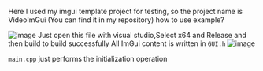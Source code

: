 Here I used my imgui template project for testing, so the project name is VideoImGui (You can find it in my repository)
how to use example?

![image](https://user-images.githubusercontent.com/56476339/215030961-8029a5ca-0539-4866-a475-4c28e94db716.png)
Just open this file with visual studio,Select x64 and Release and then build to build successfully
All ImGui content is written in `GUI.h`
![image](https://user-images.githubusercontent.com/56476339/215032123-ec101762-67ab-4763-b5a5-43c1993be809.png)

`main.cpp` just performs the initialization operation
